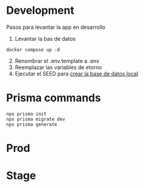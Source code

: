 # Development
Pasos para levantar la app en desarrollo


1. Levantar la bas de datos
```
docker compose up -d
```

2. Renombrar el .env.template a .env
3. Reemplazar las variables de etorno
4. Ejecutar el SEED para [crear la base de datos local](localhost:3000/api/seed)


# Prisma commands
```
npx prisma init
npx prisma migrate dev
npx prisma generate
```



# Prod


# Stage
